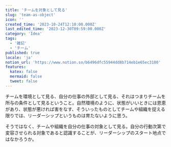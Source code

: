 ```yaml
---
title: 'チームを対象として見る'
slug: 'team-as-object'
icon: ''
created_time: '2023-10-24T12:10:00.000Z'
last_edited_time: '2023-12-30T09:59:00.000Z'
category: 'Idea'
tags:
  - '雑記'
  - 'チーム'
published: true
locale: 'ja'
notion_url: 'https://www.notion.so/b6496dfc55944dd8b714eb1e65ec3180'
features:
  katex: false
  mermaid: false
  tweet: false
---
```


チームを環境として見る、自分の仕事の外部として見る、それはつまりチームを所与の条件として見るということ。自然環境のように、状態がいいときには恩恵があり、状態が悪ければ害をなす、そういったものとしてチームや組織を捉える限りでは、リーダーシップというものは育たないように思う。

そうではなく、チームや組織を自分の仕事の対象として見る。自分の行動次第で変容させられる対象であると認識することが、リーダーシップのスタート地点ではなかろうか。
